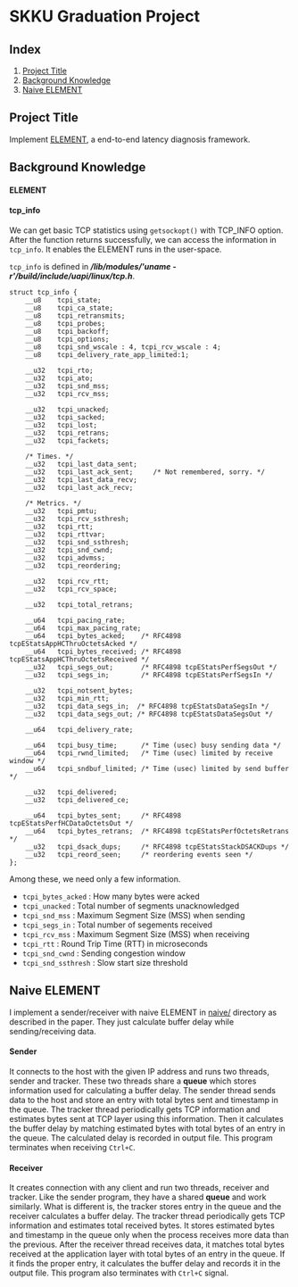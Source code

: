 # SKKU Graduation Project

## Index
1. [Project Title](#project-title)
2. [Background Knowledge](#background)
3. [Naive ELEMENT](#naive-element)

<a name="project-title"/>

## Project Title
Implement [ELEMENT](https://netstech.org/wp-content/uploads/2019/06/element-eurosys19.pdf), a end-to-end latency diagnosis framework.

<a name="background"/>

## Background Knowledge
#### ELEMENT
#### tcp_info
We can get basic TCP statistics using ```getsockopt()``` with TCP_INFO option. After the function returns successfully, we can access the information in ```tcp_info```. It enables the ELEMENT runs in the user-space.

```tcp_info``` is defined in **_/lib/modules/'uname -r'/build/include/uapi/linux/tcp.h_**.

```
struct tcp_info {
	__u8	tcpi_state;
	__u8	tcpi_ca_state;
	__u8	tcpi_retransmits;
	__u8	tcpi_probes;
	__u8	tcpi_backoff;
	__u8	tcpi_options;
	__u8	tcpi_snd_wscale : 4, tcpi_rcv_wscale : 4;
	__u8	tcpi_delivery_rate_app_limited:1;

	__u32	tcpi_rto;
	__u32	tcpi_ato;
	__u32	tcpi_snd_mss;
	__u32	tcpi_rcv_mss;

	__u32	tcpi_unacked;
	__u32	tcpi_sacked;
	__u32	tcpi_lost;
	__u32	tcpi_retrans;
	__u32	tcpi_fackets;

	/* Times. */
	__u32	tcpi_last_data_sent;
	__u32	tcpi_last_ack_sent;     /* Not remembered, sorry. */
	__u32	tcpi_last_data_recv;
	__u32	tcpi_last_ack_recv;

	/* Metrics. */
	__u32	tcpi_pmtu;
	__u32	tcpi_rcv_ssthresh;
	__u32	tcpi_rtt;
	__u32	tcpi_rttvar;
	__u32	tcpi_snd_ssthresh;
	__u32	tcpi_snd_cwnd;
	__u32	tcpi_advmss;
	__u32	tcpi_reordering;

	__u32	tcpi_rcv_rtt;
	__u32	tcpi_rcv_space;

	__u32	tcpi_total_retrans;

	__u64	tcpi_pacing_rate;
	__u64	tcpi_max_pacing_rate;
	__u64	tcpi_bytes_acked;    /* RFC4898 tcpEStatsAppHCThruOctetsAcked */
	__u64	tcpi_bytes_received; /* RFC4898 tcpEStatsAppHCThruOctetsReceived */
	__u32	tcpi_segs_out;	     /* RFC4898 tcpEStatsPerfSegsOut */
	__u32	tcpi_segs_in;	     /* RFC4898 tcpEStatsPerfSegsIn */

	__u32	tcpi_notsent_bytes;
	__u32	tcpi_min_rtt;
	__u32	tcpi_data_segs_in;	/* RFC4898 tcpEStatsDataSegsIn */
	__u32	tcpi_data_segs_out;	/* RFC4898 tcpEStatsDataSegsOut */

	__u64   tcpi_delivery_rate;

	__u64	tcpi_busy_time;      /* Time (usec) busy sending data */
	__u64	tcpi_rwnd_limited;   /* Time (usec) limited by receive window */
	__u64	tcpi_sndbuf_limited; /* Time (usec) limited by send buffer */

	__u32	tcpi_delivered;
	__u32	tcpi_delivered_ce;

	__u64	tcpi_bytes_sent;     /* RFC4898 tcpEStatsPerfHCDataOctetsOut */
	__u64	tcpi_bytes_retrans;  /* RFC4898 tcpEStatsPerfOctetsRetrans */
	__u32	tcpi_dsack_dups;     /* RFC4898 tcpEStatsStackDSACKDups */
	__u32	tcpi_reord_seen;     /* reordering events seen */
};
```
Among these, we need only a few information. 
* ```tcpi_bytes_acked``` : How many bytes were acked
* ```tcpi_unacked``` : Total number of segments unacknowledged
* ```tcpi_snd_mss``` : Maximum Segment Size (MSS) when sending
* ```tcpi_segs_in``` : Total number of segements received
* ```tcpi_rcv_mss``` : Maximum Segment Size (MSS) when receiving
* ```tcpi_rtt``` : Round Trip Time (RTT) in microseconds
* ```tcpi_snd_cwnd``` : Sending congestion window
* ```tcpi_snd_ssthresh``` : Slow start size threshold

<a name="naive-element"/>

## Naive ELEMENT
I implement a sender/receiver with naive ELEMENT in [naive/](https://github.com/leebohee/graduation-project/tree/master/naive) directory as described in the paper. They just calculate buffer delay while sending/receiving data. 
#### Sender
It connects to the host with the given IP address and runs two threads, sender and tracker. These two threads share a **queue** which stores information used for calculating a buffer delay. The sender thread sends data to the host and store an entry with total bytes sent and timestamp in the queue. The tracker thread periodically gets TCP information and estimates bytes sent at TCP layer using this information. Then it calculates the buffer delay by matching estimated bytes with total bytes of an entry in the queue. The calculated delay is recorded in output file. This program terminates when receiving ```Ctrl+C```. 
#### Receiver
It creates connection with any client and run two threads, receiver and tracker. Like the sender program, they have a shared **queue** and work similarly. What is different is, the tracker stores entry in the queue and the receiver calculates a buffer delay. The tracker thread periodically gets TCP information and estimates total received bytes. It stores estimated bytes and timestamp in the queue only when the process receives more data than the previous. After the receiver thread receives data, it matches total bytes received at the application layer with total bytes of an entry in the queue. If it finds the proper entry, it calculates the buffer delay and records it in the output file. This program also terminates with ```Ctrl+C``` signal.
